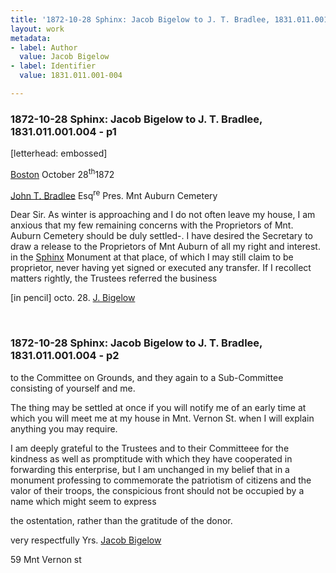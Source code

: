 ```yaml
---
title: '1872-10-28 Sphinx: Jacob Bigelow to J. T. Bradlee, 1831.011.001-004'
layout: work
metadata:
- label: Author
  value: Jacob Bigelow
- label: Identifier
  value: 1831.011.001-004

---
```

<div class="pages">
<div id="page-1076584">
<h3><a name="page-1076584">1872-10-28 Sphinx: Jacob Bigelow to J. T. Bradlee, 1831.011.001.004 - p1</a></h3>
<div class="page-content">
<p>[letterhead: embossed]</p>
<p><a href='/pages/subjects/52559' title='Boston, MA'>Boston</a> <date when='1872-10-28'>October 28<sup>th</sup>1872</date></p>
<p><a href='/pages/subjects/52526' title='Bradlee, John T.'>John T. Bradlee</a> Esq<sup>re</sup><span class='line-break'> </span>Pres. Mnt Auburn Cemetery</p>
<p>Dear Sir.<span class='line-break'> </span>As winter is approaching<span class='line-break'> </span>and I do not often leave my<span class='line-break'> </span>house, I am anxious that my<span class='line-break'> </span>few remaining concerns with<span class='line-break'> </span>the Proprietors of Mnt. Auburn<span class='line-break'> </span>Cemetery should be duly settled-.<span class='line-break'> </span>I have desired the Secretary<span class='line-break'> </span>to draw a release to the Proprietors<span class='line-break'> </span>of Mnt Auburn of all my right<span class='line-break'> </span>and interest. in the <a href='/pages/subjects/54544' title='Sphinx'>Sphinx</a><span class='line-break'> </span>Monument at that place, of which<span class='line-break'> </span>I may still claim to be proprietor,<span class='line-break'> </span>never having yet signed or <span class='line-break'> </span>executed any transfer.<span class='line-break'> </span>If I recollect matters rightly,<span class='line-break'> </span>the Trustees referred the business</p>
<p>[in pencil]<span class='line-break'> </span>octo. 28.<span class='line-break'> </span><a href='/pages/subjects/52529' title='Bigelow, Jacob'>J. Bigelow</a></p>
</div>
</div>
<br />
<div id="page-1076585">
<h3><a name="page-1076585">1872-10-28 Sphinx: Jacob Bigelow to J. T. Bradlee, 1831.011.001.004 - p2</a></h3>
<div class="page-content">
<p>to the Committee on Grounds, <span class='line-break'> </span>and  they again to a Sub-Committee<span class='line-break'> </span>consisting of yourself and me.</p>
<p>The thing may be settled at once<span class='line-break'> </span>if you will notify me of an <span class='line-break'> </span>early time at which you will <span class='line-break'> </span>meet me at my house in Mnt.<span class='line-break'> </span>Vernon St. when I will explain <span class='line-break'> </span>anything you may require.</p>
<p>I am deeply grateful to the <span class='line-break'> </span>Trustees and to their Committeee <span class='line-break'> </span>for the kindness as well as <span class='line-break'> </span>promptitude with which they <span class='line-break'> </span>have cooperated in forwarding <span class='line-break'> </span>this enterprise, but I am un<span class='line-break'></span>changed in my belief that in a <span class='line-break'> </span>monument professing to commem<span class='line-break'></span>orate the patriotism of citizens <span class='line-break'> </span>and the valor of their troops, <span class='line-break'> </span>the conspicious front should <span class='line-break'> </span>not be occupied by a name <span class='line-break'> </span>which might seem to express</p>
<p>the ostentation, rather <span class='line-break'> </span>than the gratitude of the <span class='line-break'> </span>donor.</p>
<p>very respectfully<span class='line-break'> </span>Yrs.<span class='line-break'> </span><a href='/pages/subjects/52529' title='Bigelow, Jacob'>Jacob Bigelow</a></p>
<p>59 Mnt Vernon st</p>
</div>
</div>
<br />
</div>
